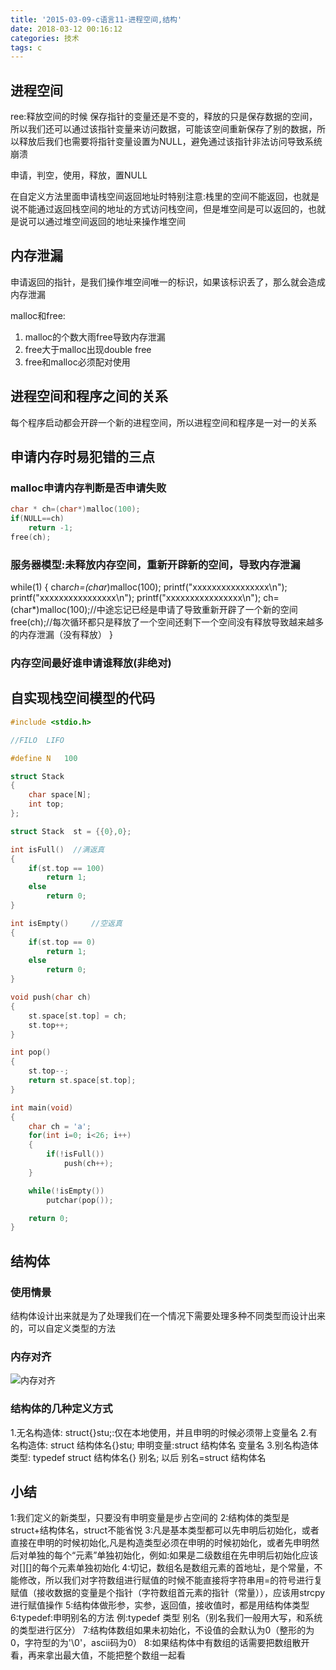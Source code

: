 ```yaml
---
title: '2015-03-09-c语言11-进程空间,结构'
date: 2018-03-12 00:16:12
categories: 技术
tags: c
---
```

## 进程空间
ree:释放空间的时候  保存指针的变量还是不变的，释放的只是保存数据的空间，所以我们还可以通过该指针变量来访问数据，可能该空间重新保存了别的数据，所以释放后我们也需要将指针变量设置为NULL，避免通过该指针非法访问导致系统崩溃

申请，判空，使用，释放，置NULL

在自定义方法里面申请栈空间返回地址时特别注意:栈里的空间不能返回，也就是说不能通过返回栈空间的地址的方式访问栈空间，但是堆空间是可以返回的，也就是说可以通过堆空间返回的地址来操作堆空间

## 内存泄漏
申请返回的指针，是我们操作堆空间唯一的标识，如果该标识丢了，那么就会造成内存泄漏

malloc和free:
1. malloc的个数大雨free导致内存泄漏
2. free大于malloc出现double free
3. free和malloc必须配对使用  

## 进程空间和程序之间的关系
每个程序启动都会开辟一个新的进程空间，所以进程空间和程序是一对一的关系

## 申请内存时易犯错的三点
### malloc申请内存判断是否申请失败
```c
char * ch=(char*)malloc(100);              
if(NULL==ch)                               
    return -1;                             
free(ch);     
```

### 服务器模型:未释放内存空间，重新开辟新的空间，导致内存泄漏
while(1)
{
    char*ch=(char*)malloc(100);
    printf("xxxxxxxxxxxxxxxx\n");
    printf("xxxxxxxxxxxxxxxx\n");
    printf("xxxxxxxxxxxxxxxx\n");
    ch=(char*)malloc(100);//中途忘记已经是申请了导致重新开辟了一个新的空间
    free(ch);//每次循环都只是释放了一个空间还剩下一个空间没有释放导致越来越多的内存泄漏（没有释放）
}

### 内存空间最好谁申请谁释放(非绝对)

## 自实现栈空间模型的代码
```c
#include <stdio.h>

//FILO  LIFO

#define N   100

struct Stack
{
    char space[N];
    int top;
};

struct Stack  st = {{0},0};

int isFull()  //满返真
{
    if(st.top == 100)
        return 1;
    else
        return 0;
}

int isEmpty()     //空返真
{
    if(st.top == 0)
        return 1;
    else
        return 0;
}

void push(char ch)
{
    st.space[st.top] = ch;
    st.top++;
}

int pop()
{
    st.top--;
    return st.space[st.top];
}

int main(void)
{
    char ch = 'a';
    for(int i=0; i<26; i++)
    {
        if(!isFull())
            push(ch++);
    }

    while(!isEmpty())
        putchar(pop());

    return 0;
}
```

## 结构体
### 使用情景
结构体设计出来就是为了处理我们在一个情况下需要处理多种不同类型而设计出来的，可以自定义类型的方法

### 内存对齐
![内存对齐](内存对齐.png)

### 结构体的几种定义方式
1.无名构造体:
struct{}stu;:仅在本地使用，并且申明的时候必须带上变量名
2.有名构造体:
struct 结构体名{}stu; 申明变量:struct 结构体名 变量名
3.别名构造体类型:
typedef struct 结构体名{} 别名; 以后 别名=struct 结构体名

## 小结
1:我们定义的新类型，只要没有申明变量是步占空间的
2:结构体的类型是 struct+结构体名，struct不能省悦
3:凡是基本类型都可以先申明后初始化，或者直接在申明的时候初始化,凡是构造类型必须在申明的时候初始化，或者先申明然后对单独的每个“元素”单独初始化，例如:如果是二级数组在先申明后初始化应该对[][]的每个元素单独初始化
4:切记，数组名是数组元素的首地址，是个常量，不能修改，所以我们对字符数组进行赋值的时候不能直接将字符串用=的符号进行复赋值（接收数据的变量是个指针（字符数组首元素的指针（常量）），应该用strcpy进行赋值操作
5:结构体做形参，实参，返回值，接收值时，都是用结构体类型
6:typedef:申明别名的方法  例:typedef 类型  别名（别名我们一般用大写，和系统的类型进行区分）
7:结构体数组如果未初始化，不设值的会默认为0（整形的为0，字符型的为'\0'，ascii码为0）
8:如果结构体中有数组的话需要把数组散开看，再来拿出最大值，不能把整个数组一起看